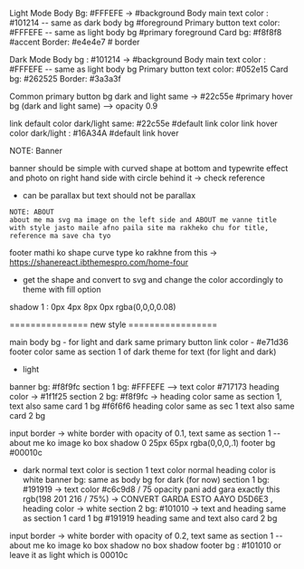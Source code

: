 Light Mode
Body Bg: #FFFEFE -> #background
Body main text color : #101214 -- same as dark body bg #foreground
Primary button text color: #FFFEFE -- same as light body bg #primary foreground
Card bg: #f8f8f8 #accent
Border: #e4e4e7 # border

<!-- ============================== -->

Dark Mode
Body bg : #101214 -> #background
Body main text color : #FFFEFE -- same as light body bg
Primary button text color: #052e15
Card bg: #262525
Border: #3a3a3f

<!-- ============================== -->

Common
primary button bg
dark and light same -> #22c55e #primary
hover bg (dark and light same) --> opacity 0.9

link default color dark/light same: #22c55e #default link color
link hover color dark/light : #16A34A #default link hover

<!-- ============================== -->

NOTE: Banner

banner should be simple with curved shape at bottom and typewrite effect and photo on right hand side with circle behind it -> check reference

- can be parallax but text should not be parallax

<!-- ============================== -->

    NOTE: ABOUT
    about me ma svg ma image on the left side and ABOUT me vanne title with style jasto maile afno paila site ma rakheko chu for title, reference ma save cha tyo

<!-- ============================== -->

footer mathi ko shape curve type ko rakhne from this ->
https://shanereact.ibthemespro.com/home-four

- get the shape and convert to svg and change the color accordingly to theme with fill option

shadow 1 : 0px 4px 8px 0px rgba(0,0,0,0.08)

=============== new style =================

main body bg - for light and dark same
primary button link color - #e71d36
footer color same as section 1 of dark theme for text (for light and dark)

- light

banner bg: #f8f9fc
section 1 bg: #FFFEFE --> text color #717173 heading color -> #1f1f25
section 2 bg: #f8f9fc -> heading color same as section 1, text also same
card 1 bg #f6f6f6 heading color same as sec 1 text also same
card 2 bg

input border -> white border with opacity of 0.1, text same as section 1
--about me ko image ko box shadow 0 25px 65px rgba(0,0,0,.1)
footer bg #00010c

- dark
  normal text color is section 1 text color normal heading color is white
  banner bg: same as body bg for dark (for now)
  section 1 bg: #191919 -> text color #c6c9d8 / 75 opacity pani add gara exactly this rgb(198 201 216 / 75%) -> CONVERT GARDA ESTO AAYO D5D6E3 , heading color -> white
  section 2 bg: #101010 -> text and heading same as section 1
  card 1 bg #191919 heading same and text also
  card 2 bg

input border -> white border with opacity of 0.2, text same as section 1
--about me ko image ko box shadow no box shadow
footer bg : #101010 or leave it as light which is 00010c
